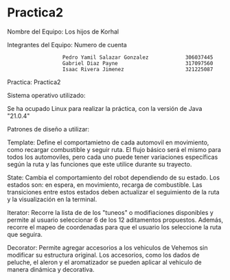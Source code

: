 # Practica2
Nombre del Equipo: 
                      Los hijos de Korhal

Integrantes del Equipo:                                    Numero de cuenta

                      Pedro Yamil Salazar Gonzalez            306037445
                      Gabriel Diaz Payne                      317097560
                      Isaac Rivera Jimenez                    321225087

Practica: Practica2

Sistema operativo utilizado:

Se ha ocupado Linux para realizar la práctica, con la versión de Java "21.0.4"

Patrones de diseño a utilizar:

Template: Define el comportamietno de cada automovil en movimiento, como recargar combustible y seguir ruta. El flujo básico será el mismo para todos los automoviles, pero cada uno puede tener variaciones específicas según la ruta y las funciones que este utilice durante su trayecto.

State: Cambia el comportamiento del robot dependiendo de su estado. Los estados son: en espera, en movimiento, recarga de combustible. Las transiciones entre estos estados deben actualizar el seguimiento de la ruta y la visualización en la terminal.

Iterator: Recorre la lista de de los "tuneos" o modifiaciones disponibles  y permite al usuario seleccionar 6 de los 12 aditamentos propuestos. Además, recorre el mapeo de coordenadas para que el usuario los seleccione la ruta que seguira.

Decorator: Permite agregar accesorios a los vehiculos de Vehemos sin modificar su estructura original. Los accesorios, como los dados de peluche, el aleron y el aromatizador se pueden aplicar al vehiculo de manera dinámica y decorativa.



